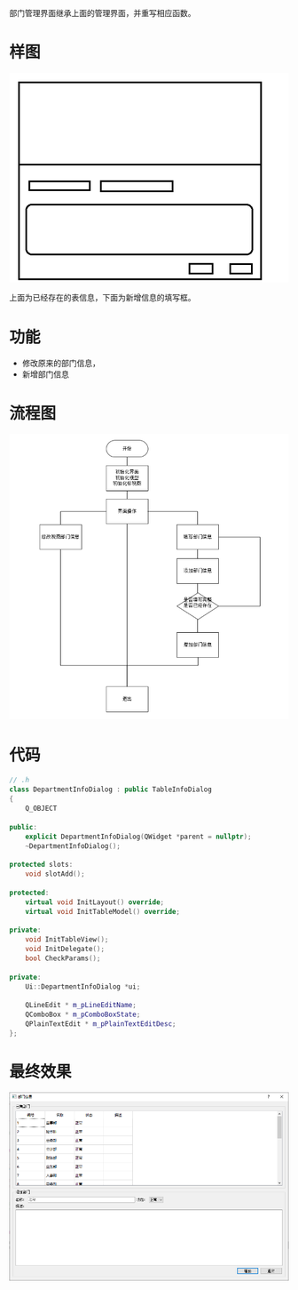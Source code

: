 部门管理界面继承上面的管理界面，并重写相应函数。

# 样图

![1630250136345](images/1630250136345.png)



上面为已经存在的表信息，下面为新增信息的填写框。

# 功能

* 修改原来的部门信息，
* 新增部门信息



# 流程图

![1630250730737](images/1630250730737.png)

# 代码

~~~c++
// .h
class DepartmentInfoDialog : public TableInfoDialog
{
    Q_OBJECT

public:
    explicit DepartmentInfoDialog(QWidget *parent = nullptr);
    ~DepartmentInfoDialog();

protected slots:
    void slotAdd();

protected:
    virtual void InitLayout() override;
    virtual void InitTableModel() override;

private:
    void InitTableView();
    void InitDelegate();
    bool CheckParams();

private:
    Ui::DepartmentInfoDialog *ui;

    QLineEdit * m_pLineEditName;
    QComboBox * m_pComboBoxState;
    QPlainTextEdit * m_pPlainTextEditDesc;
};

~~~

# 最终效果

![1630250897553](images/1630250897553.png)
